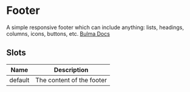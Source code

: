 # Footer

A simple responsive footer which can include anything: lists, headings, columns, icons, buttons, etc.
[Bulma Docs](https://bulma.io/documentation/layout/footer/)
## Slots

| Name    | Description |
| ------- | ------- |
| default|The content of the footer|
